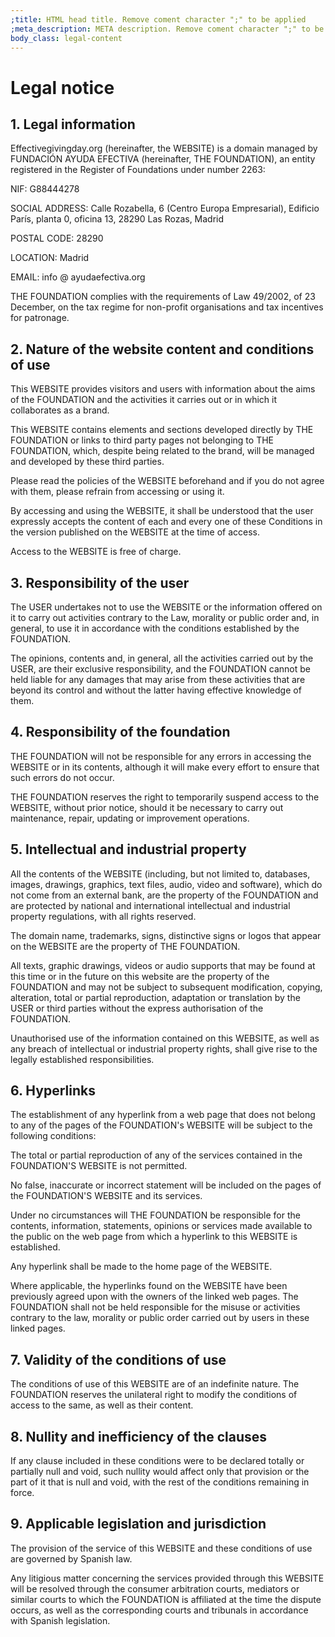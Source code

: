 ```yaml
---
;title: HTML head title. Remove coment character ";" to be applied
;meta_description: META description. Remove coment character ";" to be applied
body_class: legal-content
---
```


# Legal notice

## 1. Legal information

Effectivegivingday.org (hereinafter, the WEBSITE) is a domain managed by FUNDACIÓN AYUDA EFECTIVA (hereinafter, THE FOUNDATION), an entity registered in the Register of Foundations under number 2263:

NIF: G88444278

SOCIAL ADDRESS: Calle Rozabella, 6 (Centro Europa Empresarial), Edificio París, planta 0, oficina 13, 28290 Las Rozas, Madrid

POSTAL CODE: 28290

LOCATION: Madrid

EMAIL: info @ ayudaefectiva.org

THE FOUNDATION complies with the requirements of Law 49/2002, of 23 December, on the tax regime for non-profit organisations and tax incentives for patronage.

## 2. Nature of the website content and conditions of use

This WEBSITE provides visitors and users with information about the aims of the FOUNDATION and the activities it carries out or in which it collaborates as a brand.

This WEBSITE contains elements and sections developed directly by THE FOUNDATION or links to third party pages not belonging to THE FOUNDATION, which, despite being related to the brand, will be managed and developed by these third parties.

Please read the policies of the WEBSITE beforehand and if you do not agree with them, please refrain from accessing or using it.

By accessing and using the WEBSITE, it shall be understood that the user expressly accepts the content of each and every one of these Conditions in the version published on the WEBSITE at the time of access.

Access to the WEBSITE is free of charge.

## 3. Responsibility of the user

The USER undertakes not to use the WEBSITE or the information offered on it to carry out activities contrary to the Law, morality or public order and, in general, to use it in accordance with the conditions established by the FOUNDATION.

The opinions, contents and, in general, all the activities carried out by the USER, are their exclusive responsibility, and the FOUNDATION cannot be held liable for any damages that may arise from these activities that are beyond its control and without the latter having effective knowledge of them.

## 4. Responsibility of the foundation

THE FOUNDATION will not be responsible for any errors in accessing the WEBSITE or in its contents, although it will make every effort to ensure that such errors do not occur.

THE FOUNDATION reserves the right to temporarily suspend access to the WEBSITE, without prior notice, should it be necessary to carry out maintenance, repair, updating or improvement operations.

## 5. Intellectual and industrial property

All the contents of the WEBSITE (including, but not limited to, databases, images, drawings, graphics, text files, audio, video and software), which do not come from an external bank, are the property of the FOUNDATION and are protected by national and international intellectual and industrial property regulations, with all rights reserved. 

The domain name, trademarks, signs, distinctive signs or logos that appear on the WEBSITE are the property of THE FOUNDATION.

All texts, graphic drawings, videos or audio supports that may be found at this time or in the future on this website are the property of the FOUNDATION and may not be subject to subsequent modification, copying, alteration, total or partial reproduction, adaptation or translation by the USER or third parties without the express authorisation of the FOUNDATION.

Unauthorised use of the information contained on this WEBSITE, as well as any breach of intellectual or industrial property rights, shall give rise to the legally established responsibilities.

## 6. Hyperlinks

The establishment of any hyperlink from a web page that does not belong to any of the pages of the FOUNDATION's WEBSITE will be subject to the following conditions:

The total or partial reproduction of any of the services contained in the FOUNDATION'S WEBSITE is not permitted.

No false, inaccurate or incorrect statement will be included on the pages of the FOUNDATION'S WEBSITE and its services.

Under no circumstances will THE FOUNDATION be responsible for the contents, information, statements, opinions or services made available to the public on the web page from which a hyperlink to this WEBSITE is established.

Any hyperlink shall be made to the home page of the WEBSITE.

Where applicable, the hyperlinks found on the WEBSITE have been previously agreed upon with the owners of the linked web pages. The FOUNDATION shall not be held responsible for the misuse or activities contrary to the law, morality or public order carried out by users in these linked pages.

## 7. Validity of the conditions of use

The conditions of use of this WEBSITE are of an indefinite nature. The FOUNDATION reserves the unilateral right to modify the conditions of access to the same, as well as their content.

## 8. Nullity and inefficiency of the clauses

If any clause included in these conditions were to be declared totally or partially null and void, such nullity would affect only that provision or the part of it that is null and void, with the rest of the conditions remaining in force.

## 9. Applicable legislation and jurisdiction

The provision of the service of this WEBSITE and these conditions of use are governed by Spanish law.

Any litigious matter concerning the services provided through this WEBSITE will be resolved through the consumer arbitration courts, mediators or similar courts to which the FOUNDATION is affiliated at the time the dispute occurs, as well as the corresponding courts and tribunals in accordance with Spanish legislation.
